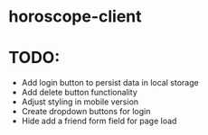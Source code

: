 # horoscope-client

# TODO:

* Add login button to persist data in local storage
* Add delete button functionality
* Adjust styling in mobile version
* Create dropdown buttons for login
* Hide add a friend form field for page load 
